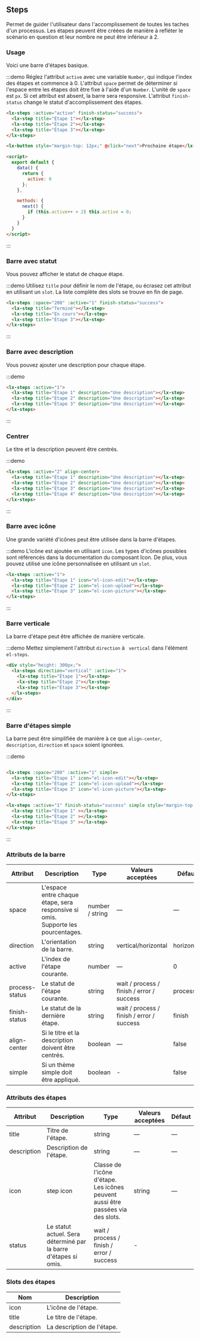 ## Steps

Permet de guider l'utilisateur dans l'accomplissement de toutes les taches d'un processus. Les étapes peuvent être créées de manière à refléter le scénario en question et leur nombre ne peut être inférieur à 2.

### Usage

Voici une barre d'étapes basique.

:::demo Réglez l'attribut `active` avec une variable `Number`, qui indique l'index des étapes et commence à 0. L'attribut `space` permet de déterminer si l'espace entre les étapes doit être fixe à l'aide d'un `Number`. L'unité de `space` est `px`. Si cet attribut est absent, la barre sera responsive. L'attribut `finish-status` change le statut d'accomplissement des étapes.

```html
<lx-steps :active="active" finish-status="success">
  <lx-step title="Étape 1"></lx-step>
  <lx-step title="Étape 2"></lx-step>
  <lx-step title="Étape 3"></lx-step>
</lx-steps>

<lx-button style="margin-top: 12px;" @click="next">Prochaine étape</lx-button>

<script>
  export default {
    data() {
      return {
        active: 0
      };
    },

    methods: {
      next() {
        if (this.active++ > 2) this.active = 0;
      }
    }
  }
</script>
```
:::

### Barre avec statut

Vous pouvez afficher le statut de chaque étape.

:::demo Utilisez `title` pour définir le nom de l'étape, ou écrasez cet attribut en utilisant un `slot`. La liste complète des slots se trouve en fin de page.

```html
<lx-steps :space="200" :active="1" finish-status="success">
  <lx-step title="Terminé"></lx-step>
  <lx-step title="En cours"></lx-step>
  <lx-step title="Étape 3"></lx-step>
</lx-steps>
```
:::

### Barre avec description

Vous pouvez ajouter une description pour chaque étape.

:::demo
```html
<lx-steps :active="1">
  <lx-step title="Étape 1" description="Une description"></lx-step>
  <lx-step title="Étape 2" description="Une description"></lx-step>
  <lx-step title="Étape 3" description="Une description"></lx-step>
</lx-steps>
```
:::

### Centrer

Le titre et la description peuvent être centrés.

:::demo
```html
<lx-steps :active="2" align-center>
  <lx-step title="Étape 1" description="Une description"></lx-step>
  <lx-step title="Étape 2" description="Une description"></lx-step>
  <lx-step title="Étape 3" description="Une description"></lx-step>
  <lx-step title="Étape 4" description="Une description"></lx-step>
</lx-steps>
```
:::

### Barre avec icône

Une grande variété d'icônes peut être utilisée dans la barre d'étapes.

:::demo L'icône est ajoutée en utilisant `icon`. Les types d'icônes possibles sont référencés dans la documentation du composant Icon. De plus, vous pouvez utilisé une icône personnalisée en utilisant un `slot`.

```html
<lx-steps :active="1">
  <lx-step title="Étape 1" icon="el-icon-edit"></lx-step>
  <lx-step title="Étape 2" icon="el-icon-upload"></lx-step>
  <lx-step title="Étape 3" icon="el-icon-picture"></lx-step>
</lx-steps>
```
:::

### Barre verticale

La barre d'étape peut être affichée de manière verticale.

:::demo Mettez simplement l'attribut `direction` à ` vertical` dans l'élément `el-steps`.

```html
<div style="height: 300px;">
  <lx-steps direction="vertical" :active="1">
    <lx-step title="Étape 1"></lx-step>
    <lx-step title="Étape 2"></lx-step>
    <lx-step title="Étape 3"></lx-step>
  </lx-steps>
</div>
```
:::

### Barre d'étapes simple

La barre peut être simplifiée de manière à ce que `align-center`, `description`, `direction` et `space` soient ignorées.

:::demo
```html

<lx-steps :space="200" :active="1" simple>
  <lx-step title="Étape 1" icon="el-icon-edit"></lx-step>
  <lx-step title="Étape 2" icon="el-icon-upload"></lx-step>
  <lx-step title="Étape 3" icon="el-icon-picture"></lx-step>
</lx-steps>

<lx-steps :active="1" finish-status="success" simple style="margin-top: 20px">
  <lx-step title="Étape 1" ></lx-step>
  <lx-step title="Étape 2" ></lx-step>
  <lx-step title="Étape 3" ></lx-step>
</lx-steps>
```
:::

### Attributs de la barre

| Attribut      | Description          | Type      | Valeurs acceptées       | Défaut  |
|---------- |-------- |---------- |-------------  |-------- |
| space | L'espace entre chaque étape, sera responsive si omis. Supporte les pourcentages. | number / string | — | — |
| direction | L'orientation de la barre. | string | vertical/horizontal | horizontal |
| active | L'index de l'étape courante.  | number | — | 0 |
| process-status | Le statut de l'étape courante. | string | wait / process / finish / error / success | process |
| finish-status | Le statut de la dernière étape. | string | wait / process / finish / error / success | finish |
| align-center | Si le titre et la description doivent être centrés. | boolean | — | false |
| simple | Si un thème simple doit être appliqué. | boolean | - | false |

### Attributs des étapes

| Attribut      | Description          | Type      | Valeurs acceptées       | Défaut  |
|---------- |-------- |---------- |-------------  |-------- |
| title | Titre de l'étape. | string | — | — |
| description | Description de l'étape. | string | — | — |
| icon | step icon | Classe de l'icône d'étape. Les icônes peuvent aussi être passées via des slots. | string | — |
| status | Le statut actuel. Sera déterminé par la barre d'étapes si omis. | wait / process / finish / error / success | - |

### Slots des étapes

| Nom | Description |
|----|----|
| icon | L'icône de l'étape. |
| title | Le titre de l'étape. |
| description | La description de l'étape. |
